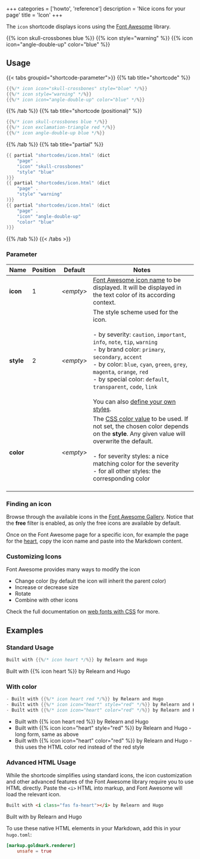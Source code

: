 +++
categories = ['howto', 'reference']
description = 'Nice icons for your page'
title = 'Icon'
+++

The `icon` shortcode displays icons using the [Font Awesome](https://fontawesome.com) library.

{{% icon skull-crossbones blue %}}
{{% icon style="warning" %}}
{{% icon icon="angle-double-up" color="blue" %}}

## Usage

{{< tabs groupid="shortcode-parameter">}}
{{% tab title="shortcode" %}}

````go
{{%/* icon icon="skull-crossbones" style="blue" */%}}
{{%/* icon style="warning" */%}}
{{%/* icon icon="angle-double-up" color="blue" */%}}
````

{{% /tab %}}
{{% tab title="shortcode (positional)" %}}

````go
{{%/* icon skull-crossbones blue */%}}
{{%/* icon exclamation-triangle red */%}}
{{%/* icon angle-double-up blue */%}}
````

{{% /tab %}}
{{% tab title="partial" %}}

````go
{{ partial "shortcodes/icon.html" (dict
    "page" .
    "icon" "skull-crossbones"
    "style" "blue"
)}}
{{ partial "shortcodes/icon.html" (dict
    "page" .
    "style" "warning"
)}}
{{ partial "shortcodes/icon.html" (dict
    "page" .
    "icon" "angle-double-up"
    "color" "blue"
)}}
````

{{% /tab %}}
{{< /tabs >}}

### Parameter

| Name                  | Position | Default         | Notes       |
|-----------------------|----------|-----------------|-------------|
| **icon**              | 1        | _&lt;empty&gt;_ | [Font Awesome icon name](#finding-an-icon) to be displayed. It will be displayed in the text color of its according context. |
| **style**             | 2        | _&lt;empty&gt;_ | The style scheme used for the icon.<br><br>- by severity: `caution`, `important`, `info`, `note`, `tip`, `warning`<br>- by brand color: `primary`, `secondary`, `accent`<br>- by color: `blue`, `cyan`, `green`, `grey`, `magenta`, `orange`, `red`<br>- by special color: `default`, `transparent`, `code`, `link`<br><br>You can also [define your own styles](shortcodes/notice#defining-own-styles). |
| **color**             |          | _&lt;empty&gt;_ | The [CSS color value](https://developer.mozilla.org/en-US/docs/Web/CSS/color_value) to be used. If not set, the chosen color depends on the **style**. Any given value will overwrite the default.<br><br>- for severity styles: a nice matching color for the severity<br>- for all other styles: the corresponding color<br><br> |

### Finding an icon

Browse through the available icons in the [Font Awesome Gallery](https://fontawesome.com/v6/search?m=free). Notice that the **free** filter is enabled, as only the free icons are available by default.

Once on the Font Awesome page for a specific icon, for example the page for the [heart](https://fontawesome.com/v6/icons/heart?s=solid), copy the icon name and paste into the Markdown content.

### Customizing Icons

Font Awesome provides many ways to modify the icon

- Change color (by default the icon will inherit the parent color)
- Increase or decrease size
- Rotate
- Combine with other icons

Check the full documentation on [web fonts with CSS](https://docs.fontawesome.com/web/style/styling) for more.

## Examples

### Standard Usage

````go
Built with {{%/* icon heart */%}} by Relearn and Hugo
````

Built with {{% icon heart %}} by Relearn and Hugo

### With color

````go
- Built with {{%/* icon heart red */%}} by Relearn and Hugo
- Built with {{%/* icon icon="heart" style="red" */%}} by Relearn and Hugo - long form, same as above
- Built with {{%/* icon icon="heart" color="red" */%}} by Relearn and Hugo - this uses the HTML color red instead of the red style
````

- Built with {{% icon heart red %}} by Relearn and Hugo
- Built with {{% icon icon="heart" style="red" %}} by Relearn and Hugo - long form, same as above
- Built with {{% icon icon="heart" color="red" %}} by Relearn and Hugo - this uses the HTML color red instead of the red style

### Advanced HTML Usage

While the shortcode simplifies using standard icons, the icon customization and other advanced features of the Font Awesome library require you to use HTML directly. Paste the `<i>` HTML into markup, and Font Awesome will load the relevant icon.

````html
Built with <i class="fas fa-heart"></i> by Relearn and Hugo
````

Built with <i class="fas fa-heart"></i> by Relearn and Hugo

To use these native HTML elements in your Markdown, add this in your `hugo.toml`:

````toml
[markup.goldmark.renderer]
    unsafe = true
````
